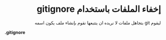 <div dir="rtl">

# إخفاء الملفات باستخدام gitignore

ليقوم git بتجاهل ملفات لا نريده ان يتتبعها نقوم بإنشاء ملف يكون اسمه 

<div dir="ltr">

**.gitignore** 

</div>

 </div>
